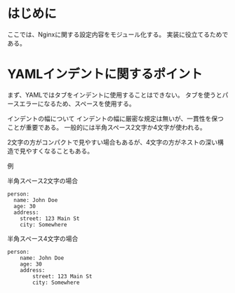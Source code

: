 # はじめに

ここでは、Nginxに関する設定内容をモジュール化する。
実装に役立てるためである。


# YAMLインデントに関するポイント

まず、YAMLではタブをインデントに使用することはできない。
タブを使うとパースエラーになるため、スペースを使用する。

インデントの幅について
インデントの幅に厳密な規定は無いが、一貫性を保つことが重要である。
一般的には半角スペース2文字か4文字が使われる。

2文字の方がコンパクトで見やすい場合もあるが、4文字の方がネストの深い構造で見やすくなることもある。

例

半角スペース2文字の場合

```
person:
  name: John Doe
  age: 30
  address:
    street: 123 Main St
    city: Somewhere
```

半角スペース4文字の場合

```
person:
    name: John Doe
    age: 30
    address:
        street: 123 Main St
        city: Somewhere
```
